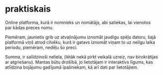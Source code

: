 # praktiskais
Online platforma, kurā ir nomnieks un nomātājs, abi satiekas, lai vienotos par kādas preces nomu.

Piemēram, jaunietis grib uz atvaļinājumu iznomāt jaudīgu spēļu datoru, šajā platformā viņš atrod cilvēku, kurš ir gatavs iznomāt viņam to uz neilgu laika periodu, piemēram, nedēļu šo preci.

Summa, ir salīdzinoši neliela, (lētāk nekā pirkt veikalā uzreiz, nav birokrātijas ar atgriešanu).
Mantas būtu drošībā, jo lietotājam ir interaktīvs līgums, kas atlīdzina bojājumu gadījumā īpašniekam, kā arī dati par lietotājiem.
